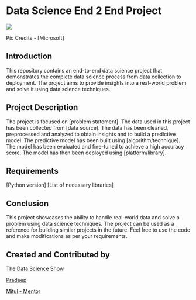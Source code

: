 # Data Science End 2 End Project

<p align="left">
  <img src="https://learn.microsoft.com/en-us/azure/architecture/data-science-process/media/lifecycle/tdsp-lifecycle2.png">

  Pic Credits - [Microsoft] 

## Introduction

This repository contains an end-to-end data science project that demonstrates the complete data science process from data collection to deployment. The project aims to provide insights into a real-world problem and solve it using data science techniques.

## Project Description

The project is focused on [problem statement]. The data used in this project has been collected from [data source]. The data has been cleaned, preprocessed and analyzed to obtain insights and to build a predictive model. The predictive model has been built using [algorithm/technique]. The model has been evaluated and fine-tuned to achieve a high accuracy score. The model has then been deployed using [platform/library].

## Requirements

[Python version]
[List of necessary libraries]

## Conclusion

This project showcases the ability to handle real-world data and solve a problem using data science techniques. The project can be used as a reference for building similar projects in the future. Feel free to use the code and make modifications as per your requirements.

## Created and Contributed by

[The Data Science Show](https://www.linkedin.com/in/mitul-patel2393/)

[Pradeep](https://www.linkedin.com/in/pradeepchandra-reddy-s-c/)

[Mitul - Mentor](https://www.linkedin.com/in/mitul-patel2393/)